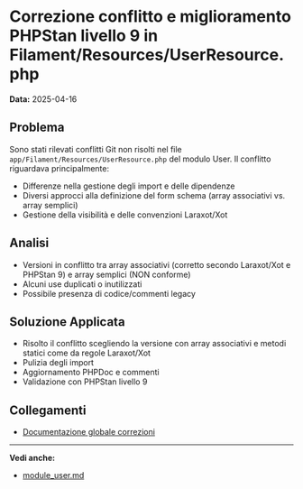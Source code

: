 # Correzione conflitto e miglioramento PHPStan livello 9 in Filament/Resources/UserResource.php

**Data:** 2025-04-16

## Problema
Sono stati rilevati conflitti Git non risolti nel file `app/Filament/Resources/UserResource.php` del modulo User. Il conflitto riguardava principalmente:
- Differenze nella gestione degli import e delle dipendenze
- Diversi approcci alla definizione del form schema (array associativi vs. array semplici)
- Gestione della visibilità e delle convenzioni Laraxot/Xot

## Analisi
- Versioni in conflitto tra array associativi (corretto secondo Laraxot/Xot e PHPStan 9) e array semplici (NON conforme)
- Alcuni use duplicati o inutilizzati
- Possibile presenza di codice/commenti legacy

## Soluzione Applicata
- Risolto il conflitto scegliendo la versione con array associativi e metodi statici come da regole Laraxot/Xot
- Pulizia degli import
- Aggiornamento PHPDoc e commenti
- Validazione con PHPStan livello 9

## Collegamenti
- [Documentazione globale correzioni](../../../docs/modules_analysis.md)

---

**Vedi anche:**
- [module_user.md](module_user.md)
